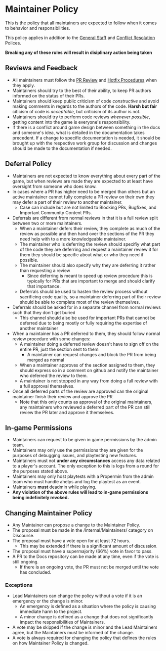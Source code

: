 ﻿# Maintainer Policy
This is the policy that all maintainers are expected to follow when it comes to behavior and responsibilities. 

This policy applies in addition to the [General Staff](../staff-policy.md) and [Conflict Resolution](../staff-conflict-resolution.md) Polices.

**Breaking any of these rules will result in disiplinary action being taken**
## Reviews and Feedback
- All maintainers must follow the [PR Review](../maintainer/review-procedure.md) and [Hotfix Procedures](../maintainer/hotfix-procedure.md) when they apply.
- Maintainers should try to the best of their ability, to keep PR authors informed on the status of their PRs.
- Maintainers should keep public criticism of code *constructive* and avoid making comments in regards to the authors of the code. **Harsh but fair** citicism of code is *acceptable*, but criticism of its author is not.
- Maintainers should try to perform code reviews *whenever possible*, getting content into the game is everyone's responsibility.
- If there is a conflict around game design between something in the docs and someone's idea, what is detailed in the documentation takes precedent. If a change to specific documentation is needed, it should be brought up with the respective work group for discussion and changes should be made to the documentation if needed.

## Deferral Policy
- Maintainers are not expected to know everything about every part of the game, but when reviews are made they are expected to at least have oversight from someone who does know.
- In cases where a PR has higher need to be merged than others but an active maintainer cannot fully complete a PR review on their own they may defer a part of their review to another maintainer.
  - Case can include but are not limited to Blocking PRs, Bugfixes, and Important Community Content PRs.
- Deferrals are different from normal reviews in that it is a full review split between two or more maintainers.
  - When a maintainer defers their review, they complete as much of the review as possible and then hand over the sections of the PR they need help with to a more knowledgeable maintainer.
  - The maintainer who is deferring the review should specifiy what part of the code they are deferring and request a maintainer review it for them they should be specific about what or who they need if possible.
  - The maintainer should also specify why they are deferring it rather than requesting a review
    - Since deferring is meant to speed up review procedure this is typically for PRs that are important to merge and should clarify that importance. 
  - Deferrals should be used to hasten the review process without sacrificing code quality, so a maintainer deferring part of their review should be able to complete most of the review themselves.
- Deferrals should be asked for in a separate channel from normal reviews such that they don't get buried
  - This channel should also be used for important PRs that cannot be deferred due to being mostly or fully requiring the expertise of another maintainer
- When a maintainer has a PR deferred to them, they should follow normal review procedure with some changes:
  - A maintainer doing a deferred review doesn't have to sign off on the entire PR, just the section sent to them
    - A maintainer can request changes and block the PR from being merged as normal
  - When a maintainer approves of the section assigned to them, they should express so in a comment on github and notify the maintainer who deferred the review to them.
  - A maintainer is not stopped in any way from doing a full review with a full approval themselves.
- Once all deferred parts of the review are approved can the original maintainer finish their review and approve the PR
  - Note that this only counts as approval of the original maintainers, any maintainers who reviewed a deferred part of the PR can still review the PR later and approve it themselves.

## In-game Permissions
- Maintainers can request to be given in game permissions by the admin team.
- Maintainers may only use the permissions they are given for the purposes of debugging issues, and playtesting new features. 
- Maintainers must not **under any circumstances** access any data related to a player's account. The only exception to this is logs from a round for the purposes stated above.
- Maintainers may only host playtests with a Propermin from the admin team who must handle ahelps and log the playtest as an event. 
- Maintainers **must** deadmin while playing.
- **Any violation of the above rules will lead to in-game permissions being indefinitely revoked.**

## Changing Maintainer Policy

- Any Maintainer can propose a change to the Maintainer Policy.
- The proposal must be made in the /Internal/Maintainers/ category on Discourse.
- The proposal must have a vote open for at least 72 hours.
    - This may be extended if there is a significant amount of discussion.
- The proposal must have a supermajority (66%) vote in favor to pass.
- A PR to the Docs repository can be made at any time, even if the vote is still ongoing.
    - If there is an ongoing vote, the PR must not be merged until the vote has concluded.

### Exceptions
- Lead Maintainers can change the policy without a vote if it is an emergency or the change is minor.
    - An emergency is defined as a situation where the policy is causing immediate harm to the project.
    - A minor change is defined as a change that does not significantly impact the responsibilities of Maintainers.
- A vote may be skipped if the change is minor and the Lead Maintainers agree, but the Maintainers must be informed of the change.
- A vote is always required for changing the policy that defines the rules on how Maintainer Policy is changed.

